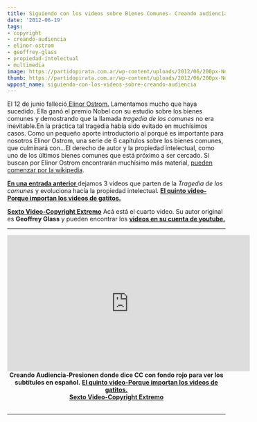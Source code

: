 ```yaml
---
title: Siguiendo con los videos sobre Bienes Comunes- Creando audiencia.
date: '2012-06-19'
tags:
- copyright
- creando-audiencia
- elinor-ostrom
- geoffrey-glass
- propiedad-intelectual
- multimedia
image: https://partidopirata.com.ar/wp-content/uploads/2012/06/200px-Nobel_Prize_2009-Press_Conference_KVA-30.jpg
thumb: https://partidopirata.com.ar/wp-content/uploads/2012/06/200px-Nobel_Prize_2009-Press_Conference_KVA-30-150x150.jpg
wppost_name: siguiendo-con-los-videos-sobre-creando-audiencia
---
```


El 12 de junio falleció<a href="https://es.wikipedia.org/wiki/Elinor_Ostrom" target="_vblank"> Elinor Ostrom.</a>
Lamentamos mucho que haya sucedido. Ella ganó el premio Nobel con su estudio sobre los bienes comunes y demostrando que la llamada <em>tragedia de los comunes</em> no era inevitable.En la práctica tal tragedia había sido evitado en muchísimos casos.
Como un pequeño aporte introductorio al porqué es importante para nosotros Elinor Ostrom, una serie de 6 capítulos sobre los bienes comunes, que culminará con…El derecho de autor y la propiedad intelectual, como uno de los últimos bienes comunes que está próximo a ser cercado.
Si buscan por Elinor Ostrom encontrarán muchísimo más material, <a href="https://es.wikipedia.org/wiki/Elinor_Ostrom" target="_blank">pueden comenzar por la wikipedia</a>.

<strong><a href="https://partidopirata.com.ar/4784/en-homenaje-a-elinor-ostrom">En una entrada anterior </a></strong> dejamos 3 videos que parten de la <em>Tragedia de los comunes</em> y evoluciona hacía la propiedad intelectual.
<strong><a href="https://partidopirata.com.ar/4856/siguiendo-con-los-videos-sobre-bienes-comunes-porque-importan-los-videos-de-gatitos">El quinto video-Porque importan los videos de gatitos.</a></strong>

<strong><a href="https://partidopirata.com.ar/4864/siguiendo-con-los-videos-sobre-bienes-comunes-copyright-extremo">Sexto Video-Copyright Extremo</a></strong>
Acá está el cuarto video.
Su autor original es <strong>Geoffrey Glass</strong> y pueden encontrar los <strong><a href="https://www.youtube.com/user/Tlavi?feature=watch">videos en su cuenta de youtube.</a></strong>

<hr />

<center>
<iframe src="http://www.youtube.com/embed/xrCnws_E0uU" frameborder="0" width="560" height="315"></iframe>
<strong>Creando Audiencia-Presionen donde dice CC con fondo rojo para ver los subtítulos en español.</strong>
<strong><a href="https://partidopirata.com.ar/4856/siguiendo-con-los-videos-sobre-bienes-comunes-porque-importan-los-videos-de-gatitos">El quinto video-Porque importan los videos de gatitos.</a></strong></center><center><strong><a href="https://partidopirata.com.ar/4864/siguiendo-con-los-videos-sobre-bienes-comunes-copyright-extremo">Sexto Video-Copyright Extremo</a></strong></center>&nbsp;

<hr />
